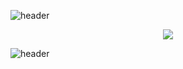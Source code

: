 ![header](https://capsule-render.vercel.app/api?type=wave&color=timeGradient&height=300&section=header&text=TEST&fontSize=90&animation=twinkling&fontColor=FFFFFF)

<center>
<img src="https://img.shields.io/badge/Python-3766AB?style=flat-square&logo=Python&logoColor=white"/></a>
</center>










![header](https://capsule-render.vercel.app/api?type=wave&color=timeGradient&height=200&section=footer&fontSize=90&animation=twinkling&fontColor=FFFFFF)
